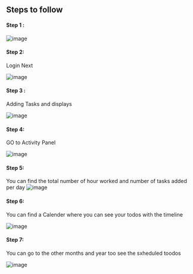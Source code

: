 
## Steps to follow

#### Step 1 :
![image](https://github.com/sankar6305/nextjs_todo/assets/58016341/1c4b020d-e42a-4a66-b224-3078bc78a5f5)


#### Step 2:
Login Next

![image](https://github.com/sankar6305/nextjs_todo/assets/58016341/d1910a6a-f8a8-45df-942c-e5b00c55b3b2)


#### Step 3 :

Adding Tasks and displays

![image](https://github.com/sankar6305/nextjs_todo/assets/58016341/940d34ee-b90f-4fac-96d4-d8ca394951ab)


#### Step 4:
GO to Activity Panel

![image](https://github.com/sankar6305/nextjs_todo/assets/58016341/e858609b-d36a-4239-8e55-0f22fedf6577)


#### Step 5:
You can find the total number of hour worked and number of tasks added per day
![image](https://github.com/sankar6305/nextjs_todo/assets/58016341/2effde7e-25ff-4a3b-ab36-71485eb50f92)


#### Step 6:
You can find a Calender where you can see your todos with the timeline

![image](https://github.com/sankar6305/nextjs_todo/assets/58016341/5e50def3-5b22-4be5-9e56-577daf1d606d)


#### Step 7:
You can go to the other months and year too see the sxheduled toodos

![image](https://github.com/sankar6305/nextjs_todo/assets/58016341/c478f37c-e226-473c-927e-61d0dcb06202)


